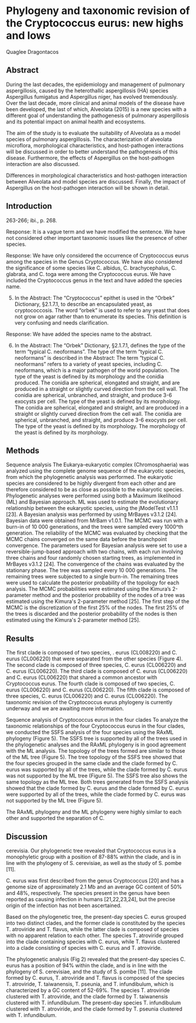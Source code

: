 # Phylogeny and taxonomic revision of the Cryptococcus eurus: new highs and lows
Quaglee Dragontacos


## Abstract
During the last decades, the epidemiology and management of pulmonary aspergillosis, caused by the heterothallic aspergillosis (HA) species Aspergillus fumigatus and Aspergillus niger, has evolved tremendously. Over the last decade, more clinical and animal models of the disease have been developed, the last of which, Alveolata (2015) is a new species with a different goal of understanding the pathogenesis of pulmonary aspergillosis and its potential impact on animal health and ecosystems.

The aim of the study is to evaluate the suitability of Alveolata as a model species of pulmonary aspergillosis. The characterization of alveolata microflora, morphological characteristics, and host-pathogen interactions will be discussed in order to better understand the pathogenesis of this disease. Furthermore, the effects of Aspergillus on the host-pathogen interaction are also discussed.

Differences in morphological characteristics and host-pathogen interaction between Alveolata and model species are discussed. Finally, the impact of Aspergillus on the host-pathogen interaction will be shown in detail.


## Introduction
263-266; ibi., p. 268.

Response: It is a vague term and we have modified the sentence. We have not considered other important taxonomic issues like the presence of other species.

Response: We have only considered the occurrence of Cryptococcus eurus among the species in the Genus Cryptococcus. We have also considered the significance of some species like C. albidus, C. brachycephalus, C. glabrata, and C. toga were among the Cryptococcus eurus. We have included the Cryptococcus genus in the text and have added the species name.

5. In the Abstract: The “Cryptococcus” epithet is used in the “Orbek” Dictionary, §2.1.7.1, to describe an encapsulated yeast, as cryptococcosis. The word “orbek” is used to refer to any yeast that does not grow on agar rather than to enumerate its species. This definition is very confusing and needs clarification.

Response: We have added the species name to the abstract.

6. In the Abstract: The “Orbek” Dictionary, §2.1.7.1, defines the type of the term “typical C. neoformans”. The type of the term “typical C. neoformans” is described in the Abstract: The term “typical C. neoformans” refers to a variety of yeast species, including C. neoformans, which is a major pathogen of the world population. The type of the yeast is defined by its morphology and the conidia produced. The conidia are spherical, elongated and straight, and are produced in a straight or slightly curved direction from the cell wall. The conidia are spherical, unbranched, and straight, and produce 3-6 exocysts per cell. The type of the yeast is defined by its morphology. The conidia are spherical, elongated and straight, and are produced in a straight or slightly curved direction from the cell wall. The conidia are spherical, unbranched, and straight, and produce 3-6 exocysts per cell. The type of the yeast is defined by its morphology. The morphology of the yeast is defined by its morphology.


## Methods
Sequence analysis
The Eukarya-eukaryotic complex (Chromosphaeria) was analyzed using the complete genome sequence of the eukaryotic species, from which the phylogenetic analysis was performed. The eukaryotic species are considered to be highly divergent from each other and are therefore considered to be as close as possible to the eukaryotic species. Phylogenetic analyses were performed using both a Maximum likelihood (ML) and Bayesian approach. ML was used to estimate the evolutionary relationship between the eukaryotic species, using the jModelTest v1.1.1 [23]. A Bayesian analysis was performed by using MrBayes v3.1.2 [24]. Bayesian data were obtained from MrBam v1.0.1. The MCMC was run with a burn-in of 10 000 generations, and the trees were sampled every 1000^th generation. The reliability of the MCMC was evaluated by checking that the MCMC chains converged on the same data before the branchpoint convergence. The parameters used for Bayesian analysis were set to use a reversible-jump-based approach with two chains, with each run involving three chains and four randomly chosen starting trees, as implemented in MrBayes v3.1.2 [24]. The convergence of the chains was evaluated by the stationary phase. The tree was sampled every 10 000 generations. The remaining trees were subjected to a single burn-in. The remaining trees were used to calculate the posterior probability of the topology for each analysis. The MCMC probabilities were estimated using the Kimura’s 2-parameter method and the posterior probability of the nodes of a tree was estimated using the Kimura's 2-parameter method [25]. The first step of the MCMC is the discretization of the first 25% of the nodes. The first 25% of the trees is discarded and the posterior probability of the nodes is then estimated using the Kimura's 2-parameter method [25].


## Results
The first clade is composed of two species, . eurus (CL008220) and C. eurus (CL006220) that were separated from the other species (Figure 4). The second clade is composed of three species, C. eurus (CL006220) and C. eurus (CL006220). The third clade is composed of C. eurus (CL006220) and C. eurus (CL006220) that shared a common ancestor with Cryptococcus eurus. The fourth clade is composed of two species, C. eurus (CL006220) and C. eurus (CL006220). The fifth clade is composed of three species, C. eurus (CL006220) and C. eurus (CL006220). The taxonomic revision of the Cryptococcus eurus phylogeny is currently underway and we are awaiting more information.

Sequence analysis of Cryptococcus eurus in the four clades
To analyze the taxonomic relationships of the four Cryptococcus eurus in the four clades, we conducted the SSFS analysis of the four species using the RAxML phylogeny (Figure 5). The SSFS tree is supported by all of the trees used in the phylogenetic analyses and the RAxML phylogeny is in good agreement with the ML analysis. The topology of the trees formed are similar to those of the ML tree (Figure 5). The tree topology of the SSFS tree showed that the four species grouped in the same clade and the clade formed by C. eurus was supported by all of the trees, while the clade formed by C. eurus was not supported by the ML tree (Figure 5). The SSFS tree also shows the same topology as the ML tree. Both trees generated from the SSFS analysis showed that the clade formed by C. eurus and the clade formed by C. eurus were supported by all of the trees, while the clade formed by C. eurus was not supported by the ML tree (Figure 5).

The RAxML phylogeny and the ML phylogeny were highly similar to each other and supported the separation of C.


## Discussion
cerevisia. Our phylogenetic tree revealed that Cryptococcus eurus is a monophyletic group with a position of 87-88% within the clade, and is in line with the phylogeny of S. cerevisiae, as well as the study of S. pombe [11].

C. eurus was first described from the genus Cryptococcus [20] and has a genome size of approximately 2.1 Mb and an average GC content of 50% and 48%, respectively. The species present in the genus have been reported as causing infection in humans [21,22,23,24], but the precise origin of the infection has not been ascertained.

Based on the phylogenetic tree, the present-day species C. eurus grouped into two distinct clades, and the former clade is constituted by the species T. atroviride and T. flavus, while the latter clade is composed of species with no apparent relation to each other. The species T. atroviride grouped into the clade containing species with C. eurus, while T. flavus clustered into a clade consisting of species with C. eurus and T. atroviride.

The phylogenetic analysis (Fig 2) revealed that the present-day species C. eurus has a position of 94% within the clade, and is in line with the phylogeny of S. cerevisiae, and the study of S. pombe [11]. The clade formed by C. eurus, T. atroviride and T. flavus is composed of the species T. atroviride, T. taiwanensis, T. pseunia, and T. infundibulum, which is characterized by a GC content of 52-69%. The species T. atroviride clustered with T. atroviride, and the clade formed by T. taiwanensis clustered with T. infundibulum. The present-day species T. infundibulum clustered with T. atroviride, and the clade formed by T. pseunia clustered with T. infundibulum.
